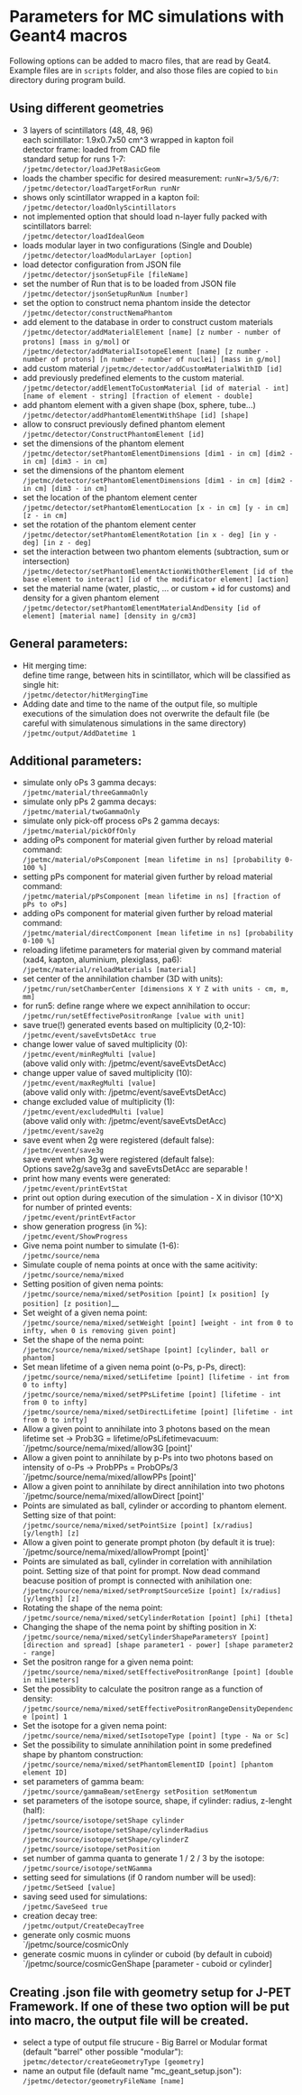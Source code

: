 # Parameters for MC simulations with Geant4 macros
Following options can be added to macro files, that are read by Geat4. Example files are in `scripts` folder, and also those files are copied to `bin` directory during program build.  

## Using different geometries
* 3 layers of scintillators (48, 48, 96)  
  each scintillator: 1.9x0.7x50 cm^3 wrapped in kapton foil  
  detector frame: loaded from CAD file  
  standard setup for runs 1-7:  
 `/jpetmc/detector/loadJPetBasicGeom`  
* loads the chamber specific for desired measurement: `runNr=3/5/6/7`:  
 `/jpetmc/detector/loadTargetForRun runNr`  
* shows only scintillator wrapped in a kapton foil:  
 `/jpetmc/detector/loadOnlyScintillators`  
* not implemented option that should load n-layer fully packed with
  scintillators barrel:  
 `/jpetmc/detector/loadIdealGeom`  
* loads modular layer in two configurations (Single and Double)
 `/jpetmc/detector/loadModularLayer [option]`  
* load detector configuration from JSON file
 `/jpetmc/detector/jsonSetupFile [fileName]`
* set the number of Run that is to be loaded from JSON file
 `/jpetmc/detector/jsonSetupRunNum [number]`
* set the option to construct nema phantom inside the detector
 `/jpetmc/detector/constructNemaPhantom`
* add element to the database in order to construct custom materials
 `/jpetmc/detector/addMaterialElement [name] [z number - number of protons] [mass in g/mol]`
 or 
 `/jpetmc/detector/addMaterialIsotopeElement [name] [z number - number of protons] [n number - number of nuclei] [mass in g/mol]`
* add custom material
 `/jpetmc/detector/addCustomMaterialWithID [id]`
* add previously predefined elements to the custom material.
 `/jpetmc/detector/addElementToCustomMaterial [id of material - int] [name of element - string] [fraction of element - double]`
* add phantom element with a given shape (box, sphere, tube...)
 `/jpetmc/detector/addPhantomElementWithShape [id] [shape]`
* allow to consruct previously defined phantom element
 `/jpetmc/detector/ConstructPhantomElement [id]`
* set the dimensions of the phantom element 
 `/jpetmc/detector/setPhantomElementDimensions [dim1 - in cm] [dim2 - in cm] [dim3 - in cm]`
* set the dimensions of the phantom element 
 `/jpetmc/detector/setPhantomElementDimensions [dim1 - in cm] [dim2 - in cm] [dim3 - in cm]`
* set the location of the phantom element center
 `/jpetmc/detector/setPhantomElementLocation [x - in cm] [y - in cm] [z - in cm]`
* set the rotation of the phantom element center
 `/jpetmc/detector/setPhantomElementRotation [in x - deg] [in y - deg] [in z - deg]`
* set the interaction between two phantom elements (subtraction, sum or intersection)
 `/jpetmc/detector/setPhantomElementActionWithOtherElement [id of the base element to interact] [id of the modificator element] [action]`
* set the material name (water, plastic, ... or custom + id for customs) and density for a given phantom element
 `/jpetmc/detector/setPhantomElementMaterialAndDensity [id of element] [material name] [density in g/cm3]`

## General parameters:  
* Hit merging time:  
  define time range, between hits in scintillator, which will be classified as single hit:  
 `/jpetmc/detector/hitMergingTime`  
* Adding date and time to the name of the output file, so multiple executions of the simulation
  does not overwrite the default file (be careful with simulatenous simulations in the same directory)  
 `/jpetmc/output/AddDatetime 1`  

## Additional parameters:
* simulate only oPs 3 gamma decays:  
 `/jpetmc/material/threeGammaOnly`  
* simulate only pPs 2 gamma decays:  
 `/jpetmc/material/twoGammaOnly`  
* simulate only pick-off process oPs 2 gamma decays:  
 `/jpetmc/material/pickOffOnly`  
* adding oPs component for material given further by reload material command:  
 `/jpetmc/material/oPsComponent [mean lifetime in ns] [probability 0-100 %]`  
* setting pPs component for material given further by reload material command:  
 `/jpetmc/material/pPsComponent [mean lifetime in ns] [fraction of pPs to oPs]`  
* adding oPs component for material given further by reload material command:  
 `/jpetmc/material/directComponent [mean lifetime in ns] [probability 0-100 %]`  
* reloading lifetime parameters for material given by command material (xad4, kapton, aluminium, plexiglass, pa6):  
 `/jpetmc/material/reloadMaterials [material]`  
* set center of the annihilation chamber (3D with units):  
 `/jpetmc/run/setChamberCenter [dimensions X Y Z with units - cm, m, mm]`  
* for run5: define range where we expect annihilation to occur:   
 `/jpetmc/run/setEffectivePositronRange [value with unit]`  
* save true(!) generated events based on multiplicity (0,2-10):  
 `/jpetmc/event/saveEvtsDetAcc true`  
* change lower value of saved multiplicity (0):  
 `/jpetmc/event/minRegMulti [value]`  
  (above valid only with: /jpetmc/event/saveEvtsDetAcc)  
* change upper value of saved multiplicity (10):  
 `/jpetmc/event/maxRegMulti [value]`  
  (above valid only with: /jpetmc/event/saveEvtsDetAcc)  
* change excluded value of multiplicity (1):  
 `/jpetmc/event/excludedMulti [value]`  
  (above valid only with: /jpetmc/event/saveEvtsDetAcc)  
 `/jpetmc/event/save2g`  
* save event when 2g were registered (default false):  
 `/jpetmc/event/save3g`  
  save event when 3g were registered (default false):  
  Options save2g/save3g  and saveEvtsDetAcc are separable !
* print how many events were generated:  
 `/jpetmc/event/printEvtStat`  
* print out option during execution of the simulation - X in divisor (10^X) for number of printed events:  
 `/jpetmc/event/printEvtFactor`  
* show generation progress (in %):  
 `/jpetmc/event/ShowProgress`  
* Give nema point number to simulate (1-6):  
 `/jpetmc/source/nema`  
* Simulate couple of nema points at once with the same acitivity:  
 `/jpetmc/source/nema/mixed`  
* Setting position of given nema points:  
 `/jpetmc/source/nema/mixed/setPosition [point] [x position] [y position] [z position]`__
* Set weight of a given nema point:  
 `/jpetmc/source/nema/mixed/setWeight [point] [weight - int from 0 to infty, when 0 is removing given point]`  
* Set the shape of the nema point:  
 `/jpetmc/source/nema/mixed/setShape [point] [cylinder, ball or phantom]`  
* Set mean lifetime of a given nema point (o-Ps, p-Ps, direct):  
 `/jpetmc/source/nema/mixed/setLifetime [point] [lifetime - int from 0 to infty]`  
 `/jpetmc/source/nema/mixed/setPPsLifetime [point] [lifetime - int from 0 to infty]`  
 `/jpetmc/source/nema/mixed/setDirectLifetime [point] [lifetime - int from 0 to infty]`  
* Allow a given point to annihilate into 3 photons based on the mean lifetime set -> Prob3G = lifetime/oPsLifetimevacuum:  
 `/jpetmc/source/nema/mixed/allow3G [point]'  
* Allow a given point to annihilate by p-Ps into two photons based on intensity of o-Ps -> ProbPPs = ProbOPs/3  
 `/jpetmc/source/nema/mixed/allowPPs [point]'  
* Allow a given point to annihilate by direct annihilation into two photons  
 `/jpetmc/source/nema/mixed/allowDirect [point]'  
* Points are simulated as ball, cylinder or according to phantom element. Setting size of that point:  
 `/jpetmc/source/nema/mixed/setPointSize [point] [x/radius] [y/length] [z]`  
* Allow a given point to generate prompt photon (by default it is true):  
 `/jpetmc/source/nema/mixed/allowPrompt [point]'  
* Points are simulated as ball, cylinder in correlation with annihilation point. Setting size of that point for prompt. Now dead command beacuse position of prompt is connected with anihilation one:  
 `/jpetmc/source/nema/mixed/setPromptSourceSize [point] [x/radius] [y/length] [z]`  
* Rotating the shape of the nema point:  
 `/jpetmc/source/nema/mixed/setCylinderRotation [point] [phi] [theta]`  
* Changing the shape of the nema point by shifting position in X:  
 `/jpetmc/source/nema/mixed/setCylinderShapeParametersY [point] [direction and spread] [shape parameter1 - power] [shape parameter2 - range]`  
* Set the positron range for a given nema point:  
 `/jpetmc/source/nema/mixed/setEffectivePositronRange [point] [double in milimeters]`  
* Set the possiblity to calculate the positron range as a function of density:  
 `/jpetmc/source/nema/mixed/setEffectivePositronRangeDensityDependence [point] 1`  
* Set the isotope for a given nema point:  
 `/jpetmc/source/nema/mixed/setIsotopeType [point] [type - Na or Sc]`  
* Set the possibility to simulate annihilation point in some predefined shape by phantom construction:  
 `/jpetmc/source/nema/mixed/setPhantomElementID [point] [phantom element ID]`  
* set parameters of gamma beam:  
 `/jpetmc/source/gammaBeam/setEnergy setPosition setMomentum`  
* set parameters of the isotope source, shape, if cylinder: radius, z-lenght (half):  
 `/jpetmc/source/isotope/setShape cylinder`  
 `/jpetmc/source/isotope/setShape/cylinderRadius`  
 `/jpetmc/source/isotope/setShape/cylinderZ`  
 `/jpetmc/source/isotope/setPosition`  
* set number of gamma quanta to generate 1 / 2 / 3 by the isotope:  
 `/jpetmc/source/isotope/setNGamma`  
* setting seed for simulations (if 0 random number will be used):  
 `/jpetmc/SetSeed [value]`  
* saving seed used for simulations:  
 `/jpetmc/SaveSeed true`  
* creation decay tree:  
 `/jpetmc/output/CreateDecayTree`  
* generate only cosmic muons  
 `/jpetmc/source/cosmicOnly
* generate cosmic muons in cylinder or cuboid (by default in cuboid)  
 `/jpetmc/source/cosmicGenShape [parameter - cuboid or cylinder]

## Creating .json file with geometry setup for J-PET Framework. If one of these two option will be put into macro, the output file will be created.
* select a type of output file strucure - Big Barrel or Modular format (default "barrel" other possible "modular"):  
 `jpetmc/detector/createGeometryType [geometry]`
* name an output file (default name "mc_geant_setup.json"):  
 `/jpetmc/detector/geometryFileName [name]`  
